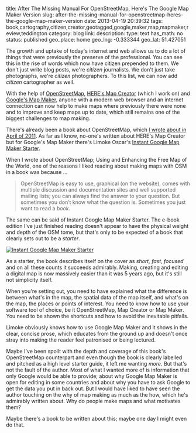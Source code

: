 title: After The Missing Manual For OpenStreetMap, Here's The Google Map Maker Version
slug: after-the-missing-manual-for-openstreetmap-heres-the-google-map-maker-version
date: 2013-04-19 20:39:32
tags: book,cartography,citizen,creator,geotagged,google,maker,map,mapmaker,review,teddington
category: blog
link: 
description: 
type: text
has_math: no
status: published
geo_place: home
geo_lng: -0.333344
geo_lat: 51.427051

The growth and uptake of today's internet and web allows us to do a lot of things that were previously the preserve of the professional. You can see this in the rise of words which now have citizen prepended to them. We don't just write blog posts, we're *citizen* journalists. We don't just take photographs, we're *citizen* photographers. To this list, we can now add *citizen* cartographer as well.

With the help of [OpenStreetMap](https://www.openstreetmap.org/ "https://www.openstreetmap.org/"), [HERE's Map Creator](https://here.com/mapcreator/ "https://here.com/mapcreator/") (which I work on) and [Google's Map Maker](https://www.google.com/mapmaker "https://www.google.com/mapmaker"), anyone with a modern web browser and an internet connection can now help to make maps where previously there were none and to improve and keep maps up to date, which still remains one of the biggest challenges to map making.

There's already been a book about OpenStreetMap, which [I wrote about in April of 2011](/2011/04/05/the-missing-manual-for-openstreetmap/ "/2011/04/05/the-missing-manual-for-openstreetmap/"). As far as I know, no-one's written about HERE's Map Creator but for Google's Map Maker there's Limoke Oscar's [Instant Google Map Maker Starter](https://www.packtpub.com/google-map-maker-starter/book "https://www.packtpub.com/google-map-maker-starter/book").

<!-- TEASER_END -->

When I wrote about OpenStreetMap; Using and Enhancing the Free Map of the World, one of the reasons I liked reading about making maps with OSM in a book was because ...




> OpenStreetMap is easy to use, graphical (on the website), comes with multiple discussion and documentation sites and well supported mailing lists; you can always find the answer to your question. But sometimes you don’t know what the question is. Sometimes you just want to read a *book*.



The same can be said of Instant Google Map Maker Starter. The e-book edition I've just finished reading doesn't appear to have the physical weight and depth of the OSM tome, but that's only to be expected of a book that clearly sets out to be a *starter*.

[![Instant Google Map Maker Starter](/wp-content/uploads/2013/04/Instant-Google-Map-Maker-Starter-1024x984.png)](/wp-content/uploads/2013/04/Instant-Google-Map-Maker-Starter.png "/wp-content/uploads/2013/04/Instant-Google-Map-Maker-Starter.png")

As a starter, the book describes itself on the cover as *short, fast, focused* and on all these counts it succeeds admirably. Making, creating and editing a digital map is now massively easier than it was 5 years ago, but it's still not simplicity itself.

When you're setting out, you need to have explained what the difference is between what's in the map, the spatial data of the map itself, and what's on the map, the places or points of interest. You need to know how to use your software tool of choice, be it OpenStreetMap, Map Creator or Map Maker. You need to be shown the shortcuts and how to avoid the inevitable pitfalls.

Limoke obviously knows how to use Google Map Maker and it shows in the clear, concise prose, which educates from the ground up and doesn't once stray into making the reader feel patronised or being lectured.

Maybe I've been spoilt with the depth and coverage of this book's OpenStreetMap counterpart and even though the book is clearly labelled and pitched as a high level starter guide, it left me wanting *more*. But that's not the fault of the author. Most of what I wanted more of is information that only Google would be able to provide; about why Google Map Maker is open for editing in some countries and about why you have to ask Google to get the data you put in back out. But I would have liked to have seen the author touching on the why of map making as much as the how, which he's admirably written about. Why do people make maps and what motivates them?

Maybe there's a book to be written about this; maybe one day I might even do that.



